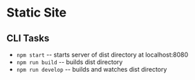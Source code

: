# Static Site

## CLI Tasks

- `npm start` -- starts server of dist directory at localhost:8080
- `npm run build` -- builds dist directory
- `npm run develop` -- builds and watches dist directory